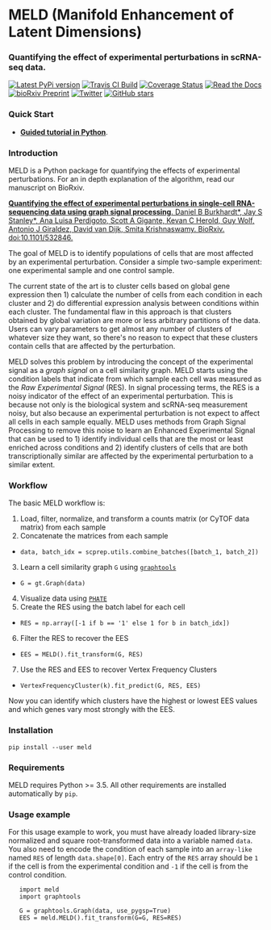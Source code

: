 # MELD (Manifold Enhancement of Latent Dimensions)
### Quantifying the effect of experimental perturbations in scRNA-seq data.


[![Latest PyPi version](https://img.shields.io/pypi/v/MELD.svg)](https://pypi.org/project/MELD/)
[![Travis CI Build](https://api.travis-ci.com/KrishnaswamyLab/MELD.svg?branch=master)](https://travis-ci.com/KrishnaswamyLab/MELD)
[![Coverage Status](https://coveralls.io/repos/github/KrishnaswamyLab/MELD/badge.svg?branch=master)](https://coveralls.io/github/KrishnaswamyLab/MELD?branch=master)
[![Read the Docs](https://img.shields.io/readthedocs/meld-docs.svg)](https://meld-docs.readthedocs.io/)
[![bioRxiv Preprint](https://zenodo.org/badge/DOI/10.1101/532846.svg)](https://doi.org/10.1101/532846)
[![Twitter](https://img.shields.io/twitter/follow/KrishnaswamyLab.svg?style=social&label=Follow)](https://twitter.com/KrishnaswamyLab)
[![GitHub stars](https://img.shields.io/github/stars/KrishnaswamyLab/MELD.svg?style=social&label=Stars)](https://github.com/KrishnaswamyLab/MELD/)

### Quick Start
* [**Guided tutorial in Python**](https://nbviewer.jupyter.org/github/KrishnaswamyLab/MELD/blob/master/notebooks/Wagner2018_Chordin_Cas9_Mutagenesis.ipynb).

### Introduction

MELD is a Python package for quantifying the effects of experimental perturbations. For an in depth explanation of the algorithm, read our manuscript on BioRxiv.

[**Quantifying the effect of experimental perturbations in single-cell RNA-sequencing data using graph signal processing**. Daniel B Burkhardt\*, Jay S Stanley\*, Ana Luisa Perdigoto, Scott A Gigante, Kevan C Herold, Guy Wolf, Antonio J Giraldez, David van Dijk, Smita Krishnaswamy. BioRxiv. doi:10.1101/532846.](<https://www.biorxiv.org/content/10.1101/532846v2>)

The goal of MELD is to identify populations of cells that are most affected by an experimental perturbation. Consider a simple two-sample experiment: one experimental sample and one control sample.

The current state of the art is to cluster cells based on global gene expression then 1) calculate the number of cells from each condition in each cluster and 2) do differential expression analysis between conditions within each cluster. The fundamental flaw in this approach is that clusters obtained by global variation are more or less arbitrary partitions of the data. Users can vary parameters to get almost any number of clusters of whatever size they want, so there's no reason to expect that these clusters contain cells that are affected by the perturbation.

MELD solves this problem by introducing the concept of the experimental signal as a *graph signal* on a cell similarity graph. MELD starts using the condition labels that indicate from which sample each cell was measured as the *Raw Experimental Signal* (RES). In signal processing terms, the RES is a noisy indicator of the effect of an experimental perturbation. This is because not only is the biological system and scRNA-seq measurement noisy, but also because an experimental perturbation is not expect to affect all cells in each sample equally. MELD uses methods from Graph Signal Processing to remove this noise to learn an Enhanced Experimental Signal that can be used to 1) identify individual cells that are the most or least enriched across conditions and 2) identify clusters of cells that are both transcriptionally similar are affected by the experimental perturbation to a similar extent.

### Workflow

The basic MELD workflow is:
1. Load, filter, normalize, and transform a counts matrix (or CyTOF data matrix) from each sample
2. Concatenate the matrices from each sample
  * `data, batch_idx = scprep.utils.combine_batches([batch_1, batch_2])`
3. Learn a cell similarity graph `G` using [`graphtools`](https://www.github.com/KrishnaswamyLab/graphtools)
  * `G = gt.Graph(data)`
4. Visualize data using [`PHATE`](https://www.github.com/KrishnaswamyLab/PHATE)
5. Create the RES using the batch label for each cell
  * `RES = np.array([-1 if b == '1' else 1 for b in batch_idx])`
6. Filter the RES to recover the EES
  * `EES = MELD().fit_transform(G, RES)`
7. Use the RES and EES to recover Vertex Frequency Clusters
  * `VertexFrequencyCluster(k).fit_predict(G, RES, EES)`

Now you can identify which clusters have the highest or lowest EES values and which genes vary most strongly with the EES.

### Installation


```
pip install --user meld
```

### Requirements

MELD requires Python >= 3.5. All other requirements are installed automatically by ``pip``.

### Usage example

For this usage example to work, you must have already loaded library-size normalized and square root-transformed data into a variable named `data`. You also need to encode the condition of each sample into an `array-like` named `RES` of length `data.shape[0]`. Each entry of the `RES` array should be `1` if the cell is from the experimental condition and `-1` if the cell is from the control condition.

```
   import meld
   import graphtools

   G = graphtools.Graph(data, use_pygsp=True)   
   EES = meld.MELD().fit_transform(G=G, RES=RES)
```
